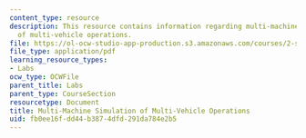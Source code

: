 ```yaml
---
content_type: resource
description: This resource contains information regarding multi-machine simulation
  of multi-vehicle operations.
file: https://ol-ocw-studio-app-production.s3.amazonaws.com/courses/2-s998-marine-autonomy-sensing-and-communications-spring-2012/fb0ee16fdd44b3874dfd291da784e2b5_MIT2_S998S12_Lab08.pdf
file_type: application/pdf
learning_resource_types:
- Labs
ocw_type: OCWFile
parent_title: Labs
parent_type: CourseSection
resourcetype: Document
title: Multi-Machine Simulation of Multi-Vehicle Operations
uid: fb0ee16f-dd44-b387-4dfd-291da784e2b5
---
```

